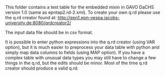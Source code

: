 This folder contains a test table for the embedded mixin in GAVO DaCHS version 1.0 (same as epntap2.rd-2.xml).
To create your own q.rd please use the q.rd creator found at:
http://epn1.epn-vespa.jacobs-university.de:8080/qrdcreator2/

The input data file should be in csv format. 

It is possible to enter python expressions into the q.rd creator (using VAR option), 
but it is much easier to preprocess your data table with python and simply map data columns to fields (using MAP option).
If you have a complex table with unusual data types you may still have to change a few things in the q.rd, but the edits should be minor. 
Most of the time q.rd creator should produce a valid q.rd.
